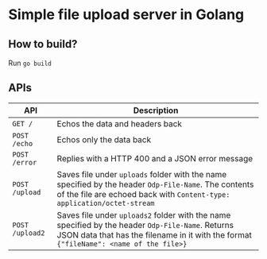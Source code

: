 # Simple file upload server in Golang

## How to build?

Run `go build`

## APIs

| API | Description |
|--|--|
| `GET /` | Echos the data and headers back |
| `POST /echo` | Echos only the data back |
| `POST /error` | Replies with a HTTP 400 and a JSON error message |
| `POST /upload` | Saves file under `uploads` folder with the name specified by the header `Odp-File-Name`. The contents of the file are echoed back with `Content-type: application/octet-stream` |
| `POST /upload2` | Saves file under `uploads2` folder with the name specified by the header `Odp-File-Name`. Returns JSON data that has the filename in it with the format `{"fileName": <name of the file>}` |
